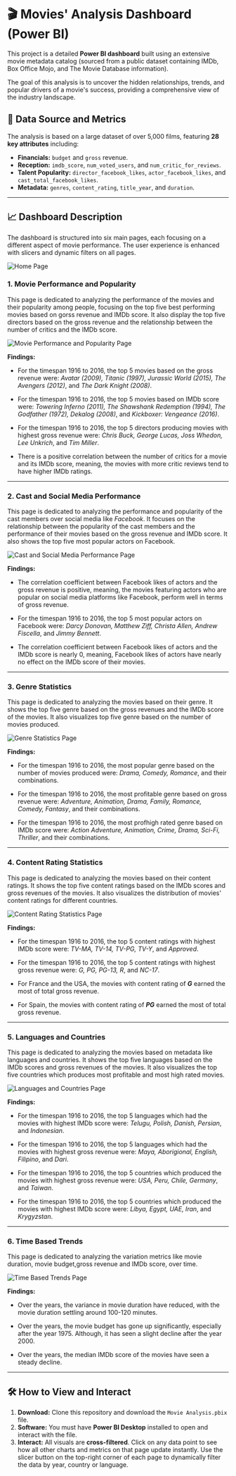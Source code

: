 # 🎬 Movies' Analysis Dashboard (Power BI)

This project is a detailed **Power BI dashboard** built using an extensive movie metadata catalog (sourced from a public dataset containing IMDb, Box Office Mojo, and The Movie Database information).

The goal of this analysis is to uncover the hidden relationships, trends, and popular drivers of a movie's success, providing a comprehensive view of the industry landscape.

## 💾 Data Source and Metrics

The analysis is based on a large dataset of over 5,000 films, featuring **28 key attributes** including:

* **Financials:** `budget` and `gross` revenue.
* **Reception:** `imdb_score`, `num_voted_users`, and `num_critic_for_reviews`.
* **Talent Popularity:** `director_facebook_likes`, `actor_facebook_likes`, and `cast_total_facebook_likes`.
* **Metadata:** `genres`, `content_rating`, `title_year`, and `duration`.

---

## 📈 Dashboard Description

The dashboard is structured into six main pages, each focusing on a different aspect of movie performance. The user experience is enhanced with slicers and dynamic filters on all pages.

![Home Page](images/001.png)

### **1. Movie Performance and Popularity**

This page is dedicated to analyzing the performance of the movies and their popularity among people, focusing on the top five best performing movies based on gorss revenue and IMDb score. It also display the top five directors based on the gross revenue and the relationship between the number of critics and the IMDb score.

![Movie Performance and Popularity Page](images/002.png)

**Findings:**
- For the timespan 1916 to 2016, the top 5 movies based on the gross revenue were: *Avatar (2009), Titanic (1997), Jurassic World (2015), The Avengers (2012)*, and *The Dark Knight (2008)*.

- For the timespan 1916 to 2016, the top 5 movies based on IMDb score were: *Towering Inferno (2011), The Shawshank Redemption (1994), The Godfather (1972), Dekalog (2008)*, and *Kickboxer: Vengeance (2016)*. 

- For the timespan 1916 to 2016, the top 5 directors producing movies with highest gross revenue were: *Chris Buck, George Lucas, Joss Whedon, Lee Unkrich*, and *Tim Miller*.

- There is a positive correlation between the number of critics for a movie and its IMDb score, meaning, the movies with more critic reviews tend to have higher IMDb ratings.

---

### **2. Cast and Social Media Performance**

This page is dedicated to analyzing the performance and popularity of the cast members over social media like *Facebook*. It focuses on the relationship between the popularity of the cast members and the performance of their movies based on the gross revenue and IMDb score. It also shows the top five most popular actors on Facebook.

![Cast and Social Media Performance Page](images/003.png)

**Findings:**
- The correlation coefficient between Facebook likes of actors and the gross revenue is positive, meaning, the movies featuring actors who are popular on social media platforms like Facebook, perform well in terms of gross revenue.

- For the timespan 1916 to 2016, the top 5 most popular actors on Facebook were: *Darcy Donovan, Matthew Ziff, Christa Allen, Andrew Fiscella*, and *Jimmy Bennett*.

- The correlation coefficient between Facebook likes of actors and the IMDb score is nearly 0, meaning, Facebook likes of actors have nearly no effect on the IMDb score of their movies.

---

### **3. Genre Statistics**

This page is dedicated to analyzing the movies based on their genre. It shows the top five genre based on the gross revenues and the IMDb score of the movies. It also visualizes top five genre based on the number of movies produced.

![Genre Statistics Page](images/004.png)

**Findings:**
- For the timespan 1916 to 2016, the most popular genre based on the number of movies produced were: *Drama, Comedy, Romance*, and their combinations.

- For the timespan 1916 to 2016, the most profitable genre based on gross revenue were: *Adventure, Animation, Drama, Family, Romance, Comedy, Fantasy*, and their combinations.

- For the timespan 1916 to 2016, the most profhigh rated genre based on IMDb score were: *Action Adventure, Animation, Crime, Drama, Sci-Fi, Thriller*, and their combinations.

---

### **4. Content Rating Statistics**

This page is dedicated to analyzing the movies based on their content ratings. It shows the top five content ratings based on the IMDb scores and gross revenues of the movies. It also visualizes the distribution of movies' content ratings for different countries.

![Content Rating Statistics Page](images/005.png)

**Findings:**
- For the timespan 1916 to 2016, the top 5 content ratings with highest IMDb score were: *TV-MA, TV-14, TV-PG, TV-Y*, and *Approved*.

- For the timespan 1916 to 2016, the top 5 content ratings with highest gross revenue were: *G, PG, PG-13, R*, and *NC-17*.

- For France and the USA, the movies with content rating of ***G*** earned the most of total gross revenue.

- For Spain, the movies with content rating of ***PG*** earned the most of total gross revenue.

---

### **5. Languages and Countries**

This page is dedicated to analyzing the movies based on metadata like languages and countries. It shows the top five languages based on the IMDb scores and gross revenues of the movies. It also visualizes the top five countries which produces most profitable and most high rated movies.

![Languages and Countries Page](images/006.png)

**Findings:**
- For the timespan 1916 to 2016, the top 5 languages which had the movies with highest IMDb score were: *Telugu, Polish, Danish, Persian*, and *Indonesian*.

- For the timespan 1916 to 2016, the top 5 languages which had the movies with highest gross revenue were: *Maya, Aborigional, English, Filipino*, and *Dari*.

- For the timespan 1916 to 2016, the top 5 countries which produced the movies with highest gross revenue were: *USA, Peru, Chile, Germany*, and *Taiwan*.

- For the timespan 1916 to 2016, the top 5 countries which produced the movies with highest IMDb score were: *Libya, Egypt, UAE, Iran*, and *Krygyzstan*.

---

### **6. Time Based Trends**

This page is dedicated to analyzing the variation metrics like movie duration, movie budget,gross revenue and IMDb score, over time.

![Time Based Trends Page](images/007.png)

**Findings:**
- Over the years, the variance in movie duration have reduced, with the movie duration settling around 100-120 minutes.

- Over the years, the movie budget has gone up significantly, especially after the year 1975. Although, it has seen a slight decline after the year 2000.

- Over the years, the median IMDb score of the movies have seen a steady decline.

---

## 🛠️ How to View and Interact

1.  **Download:** Clone this repository and download the `Movie Analysis.pbix` file.
2.  **Software:** You must have **Power BI Desktop** installed to open and interact with the file.
3.  **Interact:** All visuals are **cross-filtered**. Click on any data point to see how all other charts and metrics on that page update instantly. Use the slicer button on the top-right corner of each page to dynamically filter the data by year, country or language.